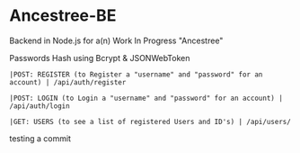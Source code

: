 # Ancestree-BE
Backend in Node.js for a(n) Work In Progress "Ancestree"

Passwords Hash using Bcrypt & JSONWebToken

```|POST: REGISTER (to Register a "username" and "password" for an account) | /api/auth/register```

```|POST: LOGIN (to Login a "username" and "password" for an account) | /api/auth/login```

```|GET: USERS (to see a list of registered Users and ID's) | /api/users/```

testing a commit